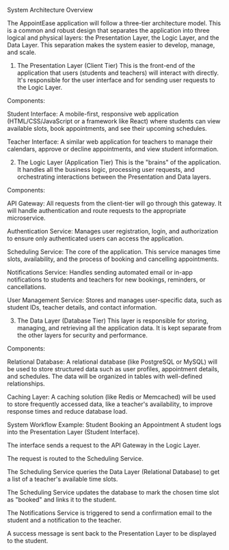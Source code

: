 System Architecture Overview

The AppointEase application will follow a three-tier architecture model. This is a common and robust design that separates the application into three logical and physical layers: the Presentation Layer, the Logic Layer, and the Data Layer. This separation makes the system easier to develop, manage, and scale.

1. The Presentation Layer (Client Tier)
This is the front-end of the application that users (students and teachers) will interact with directly. It's responsible for the user interface and for sending user requests to the Logic Layer.

Components:

Student Interface: A mobile-first, responsive web application (HTML/CSS/JavaScript or a framework like React) where students can view available slots, book appointments, and see their upcoming schedules.

Teacher Interface: A similar web application for teachers to manage their calendars, approve or decline appointments, and view student information.

2. The Logic Layer (Application Tier)
This is the "brains" of the application. It handles all the business logic, processing user requests, and orchestrating interactions between the Presentation and Data layers.

Components:

API Gateway: All requests from the client-tier will go through this gateway. It will handle authentication and route requests to the appropriate microservice.

Authentication Service: Manages user registration, login, and authorization to ensure only authenticated users can access the application.

Scheduling Service: The core of the application. This service manages time slots, availability, and the process of booking and cancelling appointments.

Notifications Service: Handles sending automated email or in-app notifications to students and teachers for new bookings, reminders, or cancellations.

User Management Service: Stores and manages user-specific data, such as student IDs, teacher details, and contact information.

3. The Data Layer (Database Tier)
This layer is responsible for storing, managing, and retrieving all the application data. It is kept separate from the other layers for security and performance.

Components:

Relational Database: A relational database (like PostgreSQL or MySQL) will be used to store structured data such as user profiles, appointment details, and schedules. The data will be organized in tables with well-defined relationships.

Caching Layer: A caching solution (like Redis or Memcached) will be used to store frequently accessed data, like a teacher's availability, to improve response times and reduce database load.

System Workflow Example: Student Booking an Appointment
A student logs into the Presentation Layer (Student Interface).

The interface sends a request to the API Gateway in the Logic Layer.

The request is routed to the Scheduling Service.

The Scheduling Service queries the Data Layer (Relational Database) to get a list of a teacher's available time slots.

The Scheduling Service updates the database to mark the chosen time slot as "booked" and links it to the student.

The Notifications Service is triggered to send a confirmation email to the student and a notification to the teacher.

A success message is sent back to the Presentation Layer to be displayed to the student.